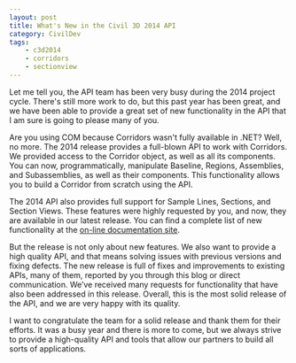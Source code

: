 ```yaml
---
layout: post
title: What's New in the Civil 3D 2014 API
category: CivilDev
tags:
    - c3d2014
    - corridors
    - sectionview
---
```


Let me tell you, the API team has been very busy during the 2014 project cycle. 
There's still more work to do, but this past year has been great, and we have 
been able to provide a great set of new functionality in the API that I am sure 
is going to please many of you.

Are you using COM because Corridors wasn't fully available in .NET? Well, no 
more. The 2014 release provides a full-blown API to work with Corridors. We 
provided access to the Corridor object, as well as all its components. You can 
now, programmatically, manipulate Baseline, Regions, Assemblies, and 
Subassemblies, as well as their components. This functionality allows you to 
build a Corridor from scratch using the API.

The 2014 API also provides full support for Sample Lines, Sections, and Section 
Views. These features were highly requested by you, and now, they are available 
in our latest release. You can find a complete list of new functionality at the 
[on-line documentation site](http://wikihelp.autodesk.com/AutoCAD_Civil_3D/enu/2014/Help/API_Developer's_Guide/0001-About_th1/0005-New_Feat5).

But the release is not only about new features. We also want to provide a high 
quality API, and that means solving issues with previous versions and fixing 
defects. The new release is full of fixes and improvements to existing APIs, 
many of them, reported by you through this blog or direct communication. We’ve 
received many requests for functionality that have also been addressed in this 
release. Overall, this is the most solid release of the API, and we are very 
happy with its quality.

I want to congratulate the team for a solid release and thank them for their 
efforts. It was a busy year and there is more to come, but we always strive to 
provide a high-quality API and tools that allow our partners to build all sorts 
of applications.

